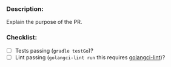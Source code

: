 <!--
Please create an issue to collect feedback prior to feature additions. Please also reference that issue in any PRs.
If possible try to keep PRs scoped to one feature, and add tests for new features.
-->

### Description:
Explain the purpose of the PR.

### Checklist:
* [ ] Tests passing (`gradle testGo`)?
* [ ] Lint passing (`golangci-lint run` this requires [golangci-lint](https://golangci-lint.run/welcome/install/#local-installation))?